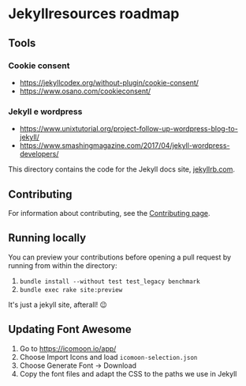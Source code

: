 # Jekyllresources roadmap

## Tools

### Cookie consent

- https://jekyllcodex.org/without-plugin/cookie-consent/
- https://www.osano.com/cookieconsent/

###

### Jekyll e wordpress

- https://www.unixtutorial.org/project-follow-up-wordpress-blog-to-jekyll/
- https://www.smashingmagazine.com/2017/04/jekyll-wordpress-developers/

This directory contains the code for the Jekyll docs site, [jekyllrb.com](https://jekyllrb.com/).

## Contributing

For information about contributing, see the [Contributing page](https://jekyllrb.com/docs/contributing/).

## Running locally

You can preview your contributions before opening a pull request by running from within the directory:

1. `bundle install --without test test_legacy benchmark`
2. `bundle exec rake site:preview`

It's just a jekyll site, afterall! :wink:

## Updating Font Awesome

1. Go to <https://icomoon.io/app/>
2. Choose Import Icons and load `icomoon-selection.json`
3. Choose Generate Font → Download
4. Copy the font files and adapt the CSS to the paths we use in Jekyll
